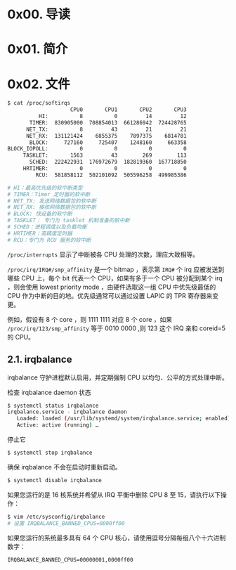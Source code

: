 # 0x00. 导读

# 0x01. 简介

# 0x02. 文件

```bash
$ cat /proc/softirqs
                    CPU0       CPU1       CPU2       CPU3       
          HI:          8          0         14         12
       TIMER:  830905000  708854013  661286942  724428765
      NET_TX:          8         43         21         21
      NET_RX:  131121424    6855375    7897375    6814781
       BLOCK:     727160     725407    1248160     663358
BLOCK_IOPOLL:          0          0          0          0
     TASKLET:       1563         43        269        113
       SCHED:  222422931  176972679  182819360  167718850
     HRTIMER:          0          0          0          0
         RCU:  581858112  502101092  505596258  499985386

# HI：最高优先级的软中断类型
# TIMER：Timer 定时器的软中断
# NET_TX: 发送网络数据包的软中断
# NET_RX: 接收网络数据包的软中断
# BLOCK: 快设备的软中断
# TASKLET： 专门为 tasklet 机制准备的软中断
# SCHED：进程调度以及负载均衡
# HRTIMER：高精度定时器
# RCU：专门为 RCU 服务的软中断
```

`/proc/interrupts` 显示了中断被各 CPU 处理的次数，理应大致相等。 

`/proc/irq/IRQ#/smp_affinity` 是一个 bitmap ，表示第 `IRQ#` 个 irq 应被发送到哪些 CPU 上，每个 bit 代表一个 CPU，如果有多于一个 CPU 被分配到某个 irq ，则会使用 lowest priority mode ，由硬件选取这一组 CPU 中优先级最低的 CPU 作为中断的目的地。优先级通常可以通过设置 LAPIC 的 TPR 寄存器来变更。

例如，假设有 8 个 core ，则 1111 1111 对应 8 个 core ，如果 `/proc/irq/123/smp_affinity` 等于 0010 0000 ,则 123 这个 IRQ 亲和 coreid=5 的 CPU。

## 2.1. irqbalance

irqbalance 守护进程默认启用，并定期强制 CPU 以均匀、公平的方式处理中断。

检查 irqbalance daemon 状态

```bash
$ systemctl status irqbalance
irqbalance.service - irqbalance daemon
   Loaded: loaded (/usr/lib/systemd/system/irqbalance.service; enabled)
   Active: active (running) …

```

停止它

```bash
$ systemctl stop irqbalance
```

确保 irqbalance 不会在启动时重新启动。

```bash
$ systemctl disable irqbalance
```

如果您运行的是 16 核系统并希望从 IRQ 平衡中删除 CPU 8 至 15，请执行以下操作：

```bash
$ vim /etc/sysconfig/irqbalance
# 设置 IRQBALANCE_BANNED_CPUS=0000ff00
```

如果您运行的系统最多具有 64 个 CPU 核心，请使用逗号分隔每组八个十六进制数字：

```
IRQBALANCE_BANNED_CPUS=00000001,0000ff00
```